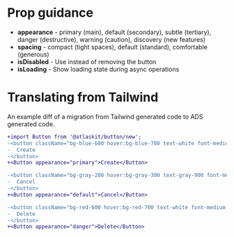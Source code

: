 # Prop guidance

- **appearance** - primary (main), default (secondary), subtle (tertiary), danger (destructive),
  warning (caution), discovery (new features)
- **spacing** - compact (tight spaces), default (standard), comfortable (generous)
- **isDisabled** - Use instead of removing the button
- **isLoading** - Show loading state during async operations

# Translating from Tailwind

An example diff of a migration from Tailwind generated code to ADS generated code.

```diff
+import Button from '@atlaskit/button/new';
-<button className="bg-blue-600 hover:bg-blue-700 text-white font-medium py-2 px-4 rounded">
-  Create
-</button>
+<Button appearance="primary">Create</Button>

-<button className="bg-gray-200 hover:bg-gray-300 text-gray-900 font-medium py-2 px-4 rounded">
-  Cancel
-</button>
+<Button appearance="default">Cancel</Button>

-<button className="bg-red-600 hover:bg-red-700 text-white font-medium py-2 px-4 rounded">
-  Delete
-</button>
+<Button appearance="danger">Delete</Button>
```
